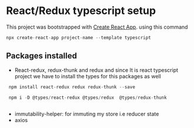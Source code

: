 # React/Redux typescript setup

This project was bootstrapped with [Create React App](https://github.com/facebook/create-react-app).
using this command 

```js 
npx create-react-app project-name --template typescript
```
## Packages installed

- React-redux, redux-thunk and redux and since It is react typescript project
we have to install the types for this packages as well

```js 
 npm install react-redux redux redux-thunk --save

 npm i -D @types/react-redux @types/redux  @types/redux-thunk 
 
```
- immutability-helper: for immuting my store i.e reducer state
- axios
